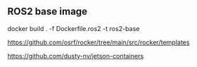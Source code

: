 
## ROS2 base image

docker build . -f Dockerfile.ros2 -t ros2-base

https://github.com/osrf/rocker/tree/main/src/rocker/templates

https://github.com/dusty-nv/jetson-containers